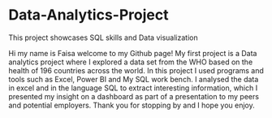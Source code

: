 # Data-Analytics-Project
This project showcases SQL skills and Data visualization

Hi my name is Faisa welcome to my Github page!
My first project is a Data analytics project where I explored a data set from the WHO based on the health of 196 countries across the world.
In this project I used programs and tools such as Excel, Power BI and My SQL work bench.
I analysed the data in excel and in the language SQL to extract interesting information, which I presented my insight on a dashboard as part of a presentation to my peers and potential employers.
Thank you for stopping by and I hope you enjoy.
